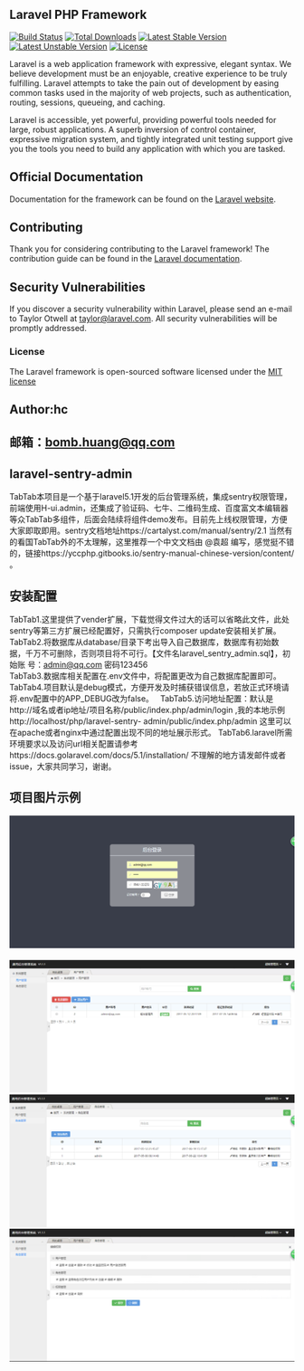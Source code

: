 ## Laravel PHP Framework

[![Build Status](https://travis-ci.org/laravel/framework.svg)](https://travis-ci.org/laravel/framework)
[![Total Downloads](https://poser.pugx.org/laravel/framework/d/total.svg)](https://packagist.org/packages/laravel/framework)
[![Latest Stable Version](https://poser.pugx.org/laravel/framework/v/stable.svg)](https://packagist.org/packages/laravel/framework)
[![Latest Unstable Version](https://poser.pugx.org/laravel/framework/v/unstable.svg)](https://packagist.org/packages/laravel/framework)
[![License](https://poser.pugx.org/laravel/framework/license.svg)](https://packagist.org/packages/laravel/framework)

Laravel is a web application framework with expressive, elegant syntax. We believe development must be an enjoyable, creative experience to be truly fulfilling. Laravel attempts to take the pain out of development by easing common tasks used in the majority of web projects, such as authentication, routing, sessions, queueing, and caching.

Laravel is accessible, yet powerful, providing powerful tools needed for large, robust applications. A superb inversion of control container, expressive migration system, and tightly integrated unit testing support give you the tools you need to build any application with which you are tasked.

## Official Documentation

Documentation for the framework can be found on the [Laravel website](http://laravel.com/docs).

## Contributing

Thank you for considering contributing to the Laravel framework! The contribution guide can be found in the [Laravel documentation](http://laravel.com/docs/contributions).

## Security Vulnerabilities

If you discover a security vulnerability within Laravel, please send an e-mail to Taylor Otwell at taylor@laravel.com. All security vulnerabilities will be promptly addressed.

### License

The Laravel framework is open-sourced software licensed under the [MIT license](http://opensource.org/licenses/MIT)


## Author:hc
## 邮箱：bomb.huang@qq.com 

## laravel-sentry-admin
TabTab本项目是一个基于laravel5.1开发的后台管理系统，集成sentry权限管理，前端使用H-ui.admin，还集成了验证码、七牛、二维码生成、百度富文本编辑器等众TabTab多组件，后面会陆续将组件demo发布。目前先上线权限管理，方便大家即取即用。sentry文档地址https://cartalyst.com/manual/sentry/2.1 当然有的看国TabTab外的不太理解，这里推荐一个中文文档由 @袁超 编写，感觉挺不错的，链接https://yccphp.gitbooks.io/sentry-manual-chinese-version/content/ 。

## 安装配置
TabTab1.这里提供了vender扩展，下载觉得文件过大的话可以省略此文件，此处sentry等第三方扩展已经配置好，只需执行composer update安装相关扩展。  
TabTab2.将数据库从database/目录下考出导入自己数据库，数据库有初始数据，千万不可删除，否则项目将不可行。【文件名laravel_sentry_admin.sql】，初始账  号：admin@qq.com 密码123456  
TabTab3.数据库相关配置在.env文件中，将配置更改为自己数据库配置即可。  
TabTab4.项目默认是debug模式，方便开发及时捕获错误信息，若放正式环境请将.env配置中的APP_DEBUG改为false。  
TabTab5.访问地址配置：默认是http://域名或者ip地址/项目名称/public/index.php/admin/login ,我的本地示例http://localhost/php/laravel-sentry-   admin/public/index.php/admin 这里可以在apache或者nginx中通过配置出现不同的地址展示形式。
TabTab6.laravel所需环境要求以及访问url相关配置请参考https://docs.golaravel.com/docs/5.1/installation/ 不理解的地方请发邮件或者issue，大家共同学习，谢谢。

## 项目图片示例
![github](https://raw.githubusercontent.com/ugarden/laravel-sentry-admin/master/public/images/login.png "github")  
![github](https://raw.githubusercontent.com/ugarden/laravel-sentry-admin/master/public/images/user.png "github")  
![github](https://raw.githubusercontent.com/ugarden/laravel-sentry-admin/master/public/images/role.png "github")  
![github](https://raw.githubusercontent.com/ugarden/laravel-sentry-admin/master/public/images/permission.png "github")  
